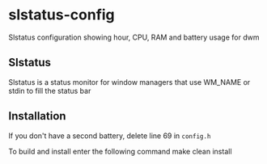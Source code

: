 slstatus-config
==========================
Slstatus configuration showing hour, CPU, RAM and battery usage for dwm

Slstatus
--------
Slstatus is a status monitor for window managers that use WM_NAME or stdin to fill the status bar

Installation
--------
If you don't have a second battery, delete line 69 in `config.h`

To build and install enter the following command
      make clean install
